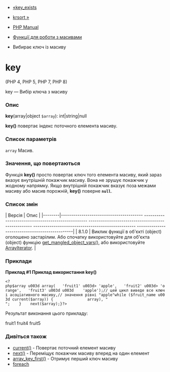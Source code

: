 - [«key_exists](function.key-exists.md)
- [krsort »](function.krsort.md)

- [PHP Manual](index.md)
- [Функції для роботи з масивами](ref.array.md)
- Вибирає ключ із масиву

# key

(PHP 4, PHP 5, PHP 7, PHP 8)

key — Вибір ключа з масиву

### Опис

**key**(array\|object `$array`): int\|string\|null

**key()** повертає індекс поточного елемента масиву.

### Список параметрів

`array`
Масив.

### Значення, що повертаються

Функція **key()** просто повертає ключ того елемента масиву,
який зараз вказує внутрішній покажчик масиву. Вона не
зрушує покажчик у жодному напрямку. Якщо внутрішній покажчик
вказує поза межами масиву або масив порожній, **key()** поверне
**`null`**.

### Список змін

| Версія | Опис |
|--------|---------------------------------------- -------------------------------------------------- -------------------------------------------------- -------------------------------------------------- -----------------------------------------------|
| 8.1.0 | Виклик функції в об'єкті (object) оголошено застарілим. Або спочатку використовуйте для об'єкта (object) функцію [get_mangled_object_vars()](function.get-mangled-object-vars.md), або використовуйте [ArrayIterator](class.arrayiterator.md). |

### Приклади

**Приклад #1 Приклад використання **key()****

` <?php$array u003d array(   'fruit1' u003d> 'apple',   'fruit2' u003d> 'orange',   'fruit3' u003d u003d    'apple');// цей цикл виведе все ключі асоціативного масиву,// значення рівні "apple"while ($fruit_name u003d current($array)) {               array), "
";    }    next($array);}?> `

Результат виконання цього прикладу:

fruit1
fruit4
fruit5

### Дивіться також

- [current()](function.current.md) - Повертає поточний елемент
масиву
- [next()](function.next.md) - Переміщує покажчик масиву вперед
на один елемент
- [array_key_first()](function.array-key-first.md) - Отримує перший
ключ масиву
- [foreach](control-structures.foreach.md)
